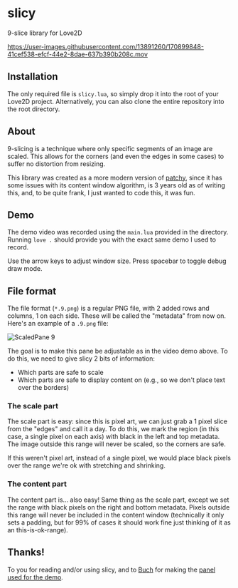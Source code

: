 # slicy
9-slice library for Love2D


https://user-images.githubusercontent.com/13891260/170899848-41cef538-efcf-44e2-8dae-637b390b208c.mov


## Installation
The only required file is `slicy.lua`, so simply drop it into the root of your Love2D project. Alternatively, you can also clone the entire repository into the root directory.

## About
9-slicing is a technique where only specific segments of an image are scaled. This allows for the corners (and even the edges in some cases) to suffer no distortion from resizing.

This library was created as a more modern version of [patchy](https://github.com/excessive/patchy), since it has some issues with its content window algorithm, is 3 years old as of writing this, and, to be quite frank, I just wanted to code this, it was fun.

## Demo
The demo video was recorded using the `main.lua` provided in the directory. Running `love .` should provide you with the exact same demo I used to record.

Use the arrow keys to adjust window size. Press spacebar to toggle debug draw mode.

## File format
The file format (`*.9.png`) is a regular PNG file, with 2 added rows and columns, 1 on each side. These will be called the "metadata" from now on. Here's an example of a `.9.png` file:

![ScaledPane 9](https://user-images.githubusercontent.com/13891260/170900996-57628dcc-4013-4744-96eb-0acb4f98e068.png)

The goal is to make this pane be adjustable as in the video demo above. To do this, we need to give slicy 2 bits of information:

- Which parts are safe to scale
- Which parts are safe to display content on (e.g., so we don't place text over the borders)

### The scale part
The scale part is easy: since this is pixel art, we can just grab a 1 pixel slice from the "edges" and call it a day. To do this, we mark the region (in this case, a single pixel on each axis) with black in the left and top metadata. The image outside this range will never be scaled, so the corners are safe.

If this weren't pixel art, instead of a single pixel, we would place black pixels over the range we're ok with stretching and shrinking.

### The content part
The content part is... also easy! Same thing as the scale part, except we set the range with black pixels on the right and bottom metadata. Pixels outside this range will never be included in the content window (technically it only sets a padding, but for 99% of cases it should work fine just thinking of it as an this-is-ok-range).

## Thanks!
To you for reading and/or using slicy, and to [Buch](https://opengameart.org/users/buch) for making the [panel used for the demo](https://opengameart.org/content/sci-fi-user-interface-elements).
